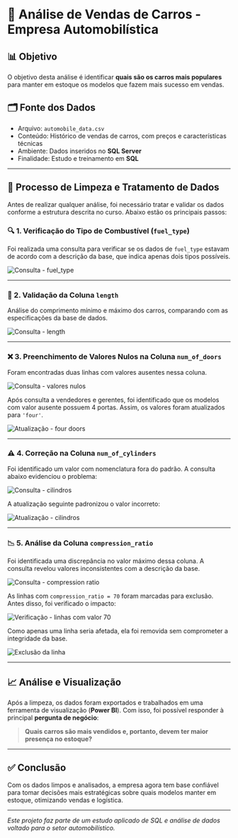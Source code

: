 # 🚗 Análise de Vendas de Carros - Empresa Automobilística

## 📊 Objetivo

O objetivo desta análise é identificar **quais são os carros mais populares** para manter em estoque os modelos que fazem mais sucesso em vendas.

## 🗂️ Fonte dos Dados

- Arquivo: `automobile_data.csv`
- Conteúdo: Histórico de vendas de carros, com preços e características técnicas
- Ambiente: Dados inseridos no **SQL Server**
- Finalidade: Estudo e treinamento em **SQL**

---

## 🧼 Processo de Limpeza e Tratamento de Dados

Antes de realizar qualquer análise, foi necessário tratar e validar os dados conforme a estrutura descrita no curso. Abaixo estão os principais passos:

### 🔍 1. Verificação do Tipo de Combustível (`fuel_type`)

Foi realizada uma consulta para verificar se os dados de `fuel_type` estavam de acordo com a descrição da base, que indica apenas dois tipos possíveis.

![Consulta - fuel_type](#)

---

### 📏 2. Validação da Coluna `length`

Análise do comprimento mínimo e máximo dos carros, comparando com as especificações da base de dados.

![Consulta - length](#)

---

### ❌ 3. Preenchimento de Valores Nulos na Coluna `num_of_doors`

Foram encontradas duas linhas com valores ausentes nessa coluna.

![Consulta - valores nulos](#)

Após consulta a vendedores e gerentes, foi identificado que os modelos com valor ausente possuem 4 portas. Assim, os valores foram atualizados para `'four'`.

![Atualização - four doors](#)

---

### ⚠️ 4. Correção na Coluna `num_of_cylinders`

Foi identificado um valor com nomenclatura fora do padrão. A consulta abaixo evidenciou o problema:

![Consulta - cilindros](#)

A atualização seguinte padronizou o valor incorreto:

![Atualização - cilindros](#)

---

### 📉 5. Análise da Coluna `compression_ratio`

Foi identificada uma discrepância no valor máximo dessa coluna. A consulta revelou valores inconsistentes com a descrição da base.

![Consulta - compression ratio](#)

As linhas com `compression_ratio = 70` foram marcadas para exclusão. Antes disso, foi verificado o impacto:

![Verificação - linhas com valor 70](#)

Como apenas uma linha seria afetada, ela foi removida sem comprometer a integridade da base.

![Exclusão da linha](#)

---

## 📈 Análise e Visualização

Após a limpeza, os dados foram exportados e trabalhados em uma ferramenta de visualização (**Power BI**). Com isso, foi possível responder à principal **pergunta de negócio**:

> **Quais carros são mais vendidos e, portanto, devem ter maior presença no estoque?**

---

## ✅ Conclusão

Com os dados limpos e analisados, a empresa agora tem base confiável para tomar decisões mais estratégicas sobre quais modelos manter em estoque, otimizando vendas e logística.

---

*Este projeto faz parte de um estudo aplicado de SQL e análise de dados voltado para o setor automobilístico.*

